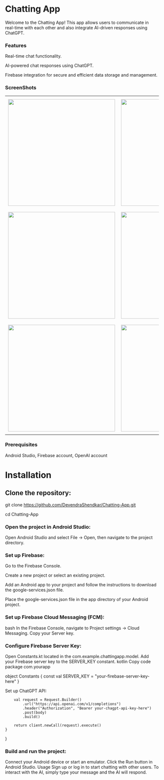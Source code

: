 # Chatting App

Welcome to the Chatting App! This app allows users to communicate in real-time with each other and also integrate AI-driven responses using ChatGPT.

### Features

Real-time chat functionality. 

AI-powered chat responses using ChatGPT.

Firebase integration for secure and efficient data storage and management.

### ScreenShots
<table>
  <tr>
    <td style="padding: 10px;">
      <img src="https://github.com/user-attachments/assets/de634b7c-32b4-4462-b218-989d37313341" width="350" />
    </td>
    <td style="padding: 10px;">
      <img src="https://github.com/user-attachments/assets/0086885b-f850-4976-9fc5-115d66f67e7e" width="350" />
    </td>
    <td style="padding: 10px;">
      <img src="https://github.com/user-attachments/assets/e0ae4e62-dbca-4fcf-895d-a4f209e47518" width="350" />
    </td>
  </tr>
  <tr>
    <td style="padding: 10px;">
      <img src="https://github.com/user-attachments/assets/775e0554-c830-445f-93f6-21ecf02b7497" width="350" />
    </td>
    <td style="padding: 10px;">
      <img src="https://github.com/user-attachments/assets/8770c1df-7916-490c-b0b9-b8326dbb6cc3" width="350" />
    </td>
    <td style="padding: 10px;">
      <img src="https://github.com/user-attachments/assets/b0eb69f2-39d8-4503-9b94-11a304f97407" width="350" />
    </td>
  </tr>
  <tr>
    <td style="padding: 10px;">
      <img src="https://github.com/user-attachments/assets/38746e71-e70f-4ac9-97e4-9588e62728c4" width="350" />
    </td>
    <td style="padding: 10px;">
      <img src="https://github.com/user-attachments/assets/f3200335-dc93-4443-a319-ff1bf0998b92" width="350" />
    </td>
    <td style="padding: 10px;">
      <img src="https://github.com/user-attachments/assets/637adc1e-e8a9-4206-ab0a-61f0a56619c6" width="350" />
    </td>
  </tr>
</table>





### Prerequisites

Android Studio,
Firebase account,
OpenAI account

# Installation
## Clone the repository:

git clone https://github.com/DevendraShendkar/Chatting-App.git

cd Chatting-App

### Open the project in Android Studio:

Open Android Studio and select File -> Open, then navigate to the project directory.

### Set up Firebase:

Go to the Firebase Console.

Create a new project or select an existing project.

Add an Android app to your project and follow the instructions to download the google-services.json file.

Place the google-services.json file in the app directory of your Android project.


### Set up Firebase Cloud Messaging (FCM):
bash
In the Firebase Console, navigate to Project settings -> Cloud Messaging.
Copy your Server key.


### Configure Firebase Server Key:

Open Constants.kt located in the com.example.chattingapp.model.
Add your Firebase server key to the SERVER_KEY constant.
kotlin
Copy code
package com.yourapp

object Constants {
    const val SERVER_KEY = "your-firebase-server-key-here"
}


Set up ChatGPT API:

        val request = Request.Builder()
            .url("https://api.openai.com/v1/completions")
            .header("Authorization", "Bearer your-chagpt-api-key-here")
            .post(body)
            .build()

        return client.newCall(request).execute()
    }
}


### Build and run the project:

Connect your Android device or start an emulator.
Click the Run button in Android Studio.
Usage
Sign up or log in to start chatting with other users.
To interact with the AI, simply type your message and the AI will respond.
